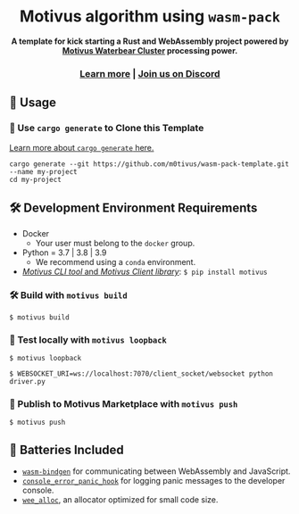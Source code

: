<div align="center">

  <h1>Motivus algorithm using <code>wasm-pack</code></h1>

  <strong>A template for kick starting a Rust and WebAssembly project powered by <a href="https://github.com/rustwasm/wasm-pack">Motivus Waterbear Cluster</a> processing  power.</strong>

  <h3>
    <a href="https://motivus.cl/documentation/">Learn more</a>
    <span> | </span>
    <a href="https://discord.gg/t8f5xNhTJW">Join us on Discord</a>
  </h3>
</div>

## 🚴 Usage

### 🐑 Use `cargo generate` to Clone this Template

[Learn more about `cargo generate` here.](https://github.com/ashleygwilliams/cargo-generate)

```
cargo generate --git https://github.com/m0tivus/wasm-pack-template.git --name my-project
cd my-project
```

## 🛠️ Development Environment Requirements
* Docker
   * Your user must belong to the `docker` group.
* Python = 3.7 | 3.8 | 3.9
   * We recommend using a `conda` environment.
* [*Motivus CLI tool* and *Motivus Client library*](https://pypi.org/project/motivus/): `$ pip install motivus`

### 🛠️ Build with `motivus build`

```
$ motivus build
```

### 🔬 Test locally with `motivus loopback`

```
$ motivus loopback
```
```
$ WEBSOCKET_URI=ws://localhost:7070/client_socket/websocket python driver.py
```

### 🎁 Publish to Motivus Marketplace with `motivus push`

```
$ motivus push
```

## 🔋 Batteries Included

* [`wasm-bindgen`](https://github.com/rustwasm/wasm-bindgen) for communicating
  between WebAssembly and JavaScript.
* [`console_error_panic_hook`](https://github.com/rustwasm/console_error_panic_hook)
  for logging panic messages to the developer console.
* [`wee_alloc`](https://github.com/rustwasm/wee_alloc), an allocator optimized
  for small code size.
